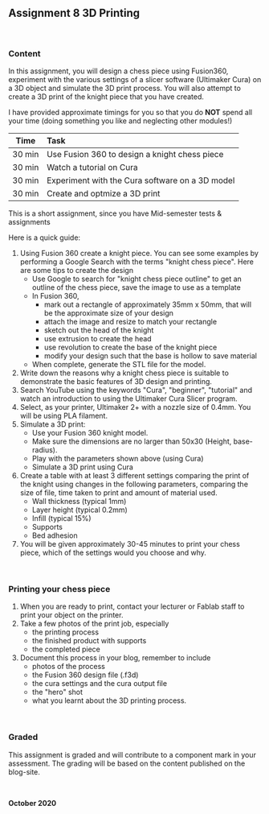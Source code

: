 ## Assignment 8 3D Printing

&nbsp;

### Content

In this assignment, you will design a chess piece using Fusion360, experiment with the various settings of a slicer software (Ultimaker Cura) on a 3D object and simulate the 3D print process.  You will also attempt to create a 3D print of the knight piece that you have created.

I have provided approximate timings for you so that you do **NOT** spend all your time (doing something you like and neglecting other modules!)

| Time   | Task |
|--------|:------------------------------------------------|
|30 min  | Use Fusion 360 to design a knight chess piece |
|30 min  | Watch a tutorial on Cura |
|30 min  | Experiment with the Cura software on a 3D model  |
|30 min  | Create and optmize a 3D print |

This is a short assignment, since you have Mid-semester tests & assignments

Here is a quick guide:

1.  Using Fusion 360 create a knight piece.  You can see some examples by performing a Google Search with the terms "knight chess piece".  Here are some tips to create the design
    - Use Google to search for "knight chess piece outline" to get an outline of the chess piece, save the image to use as a template
    - In Fusion 360,
        + mark out a rectangle of approximately 35mm x 50mm, that will be the approximate size of your design
        + attach the image and resize to match your rectangle
        + sketch out the head of the knight 
        + use extrusion to create the head
        + use revolution to create the base of the knight piece
        + modify your design such that the base is hollow to save material
    - When complete, generate the STL file for the model.
2.  Write down the reasons why a knight chess piece is suitable to demonstrate the basic features of 3D design and printing.
3.  Search YouTube using the keywords "Cura", "beginner", "tutorial" and watch an introduction to using the Ultimaker Cura Slicer program.
2.  Select, as your printer, Ultimaker 2+ with a nozzle size of 0.4mm.  You will be using PLA filament.
3.  Simulate a 3D print:
    * Use your Fusion 360 knight model.
    * Make sure the dimensions are no larger than 50x30 (Height, base-radius).
    * Play with the parameters shown above (using Cura)
    * Simulate a 3D print using Cura
4.  Create a table with at least 3 different settings comparing the print of the knight using changes in the following parameters, comparing the size of file, time taken to print and amount of material used.
    * Wall thickness (typical 1mm)
    * Layer height (typical 0.2mm)
    * Infill (typical 15%)
    * Supports
    * Bed adhesion
5.  You will be given approximately 30-45 minutes to print your chess piece, which of the settings would you choose and why.

&nbsp;

### Printing your chess piece

1.  When you are ready to print, contact your lecturer or Fablab staff to print your object on the printer.
2.  Take a few photos of the print job, especially
    - the printing process
    - the finished product with supports
    - the completed piece
3.  Document this process in your blog, remember to include
    - photos of the process
    - the Fusion 360 design file (.f3d)
    - the cura settings and the cura output file
    - the "hero" shot
    - what you learnt about the 3D printing process.

&nbsp;


### Graded

This assignment is graded and will contribute to a component mark in your assessment.  The grading will be based on the content published on the blog-site.


&nbsp;

**October 2020**
